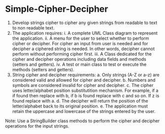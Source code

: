 # Simple-Cipher-Decipher
1. Develop strings cipher to cipher any given strings from readable to text to non
readable text.
2. The application requires:
i. A complete UML Class diagram to represent the application.
ii. A menu for the user to select whether to perform cipher or decipher. For cipher an input from user is needed and for decipher a ciphered string is needed. In other words, decipher cannot perform without performing cipher first.
iii. A Class dedicated for the cipher and decipher operations including data fields and methods (setters and getters).
iv. A test or main class to test or execute the methods (setters and getters).
3. String cipher and decipher requirements:
a. Only strings (A-Z or a-z) are considered valid and allowed for cipher and decipher.
b. Numbers and symbols are considered invalid for cipher and decipher.
c. The cipher uses letter/alphabet position substitutition mechanism. For example, if a if found then replace with b,
if b is found replace with c and so on. If z is found replace with a.
d. The decipher will return the position of the letter/alphabet back to its original position.
e. The application must retain the uppercase and lowercase of the strings entered by the user.

Note: Use a StringBuilder class methods to perform the cipher and decipher operations for the input strings.
